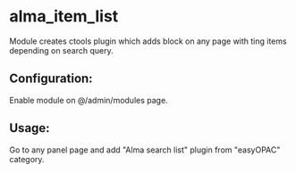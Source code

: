 alma_item_list
==============

Module creates ctools plugin which adds block on any page with ting items depending on search query.

## Configuration:
Enable module on @/admin/modules page.

## Usage:
Go to any panel page and add "Alma search list" plugin from "easyOPAC" category.
